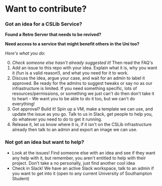 # Want to contribute?
### Got an idea for a CSLib Service?

**Found a Retro Server that needs to be revived?**

**Need access to a service that might benefit others in the Uni too?**

_Here's what you do:_

0. _Check someone else hasn't already suggested it!_ Then read the FAQ's
1. Add an issue to this repo with your idea. Explain what it is, why you want it (fun is a valid reason!), and what you need for it to work. 
2. Discuss the idea, argue your case, and wait for an admin to label it approved. Be ready for the admins to suggest tweaks or say no as our infrastructure is limited. If you need something specific, lots of resources/permissions, or something we just can't do then don't take it to heart - We want you to be able to do it too, but we can't do everything!
3. Got approval? Build it! Spin up a VM, make a template we can use, and update the issue as you go. Talk to us in Slack, get people to help you, do whatever you need to do to get it running.
4. Release it, let us know where it is, if it isn't on the CSLib infrastructure already then talk to an admin and export an image we can use.

### Not got an idea but want to help?
* Look at the issues! Find someone else with an idea and see if they want any help with it, but remember, you aren't entitled to help with their project. Don't take a no personally, just find another cool idea
* Check in Slack! We have an active Slack workspace, talk to an admin if you want to get into it (open to any current University of Southampton Student)
